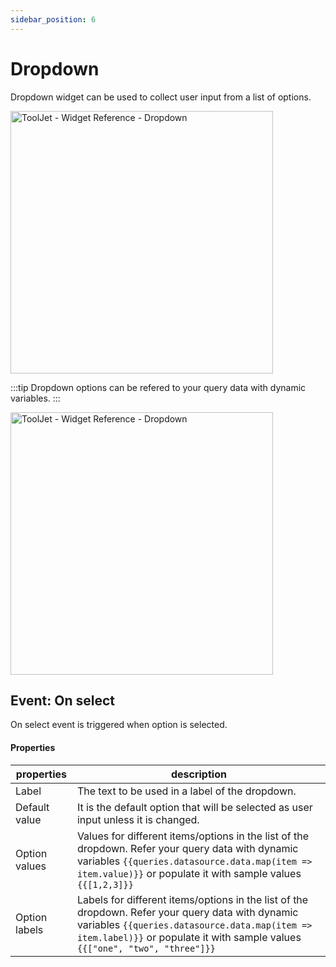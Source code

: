 ```yaml
---
sidebar_position: 6
---
```


# Dropdown

Dropdown widget can be used to collect user input from a list of options.


<img class="screenshot-full" src="/img/widgets/dropdown/dropdown.gif" alt="ToolJet - Widget Reference - Dropdown" height="420"/>

:::tip
Dropdown options can be refered to your query data with dynamic variables.
:::

<img class="screenshot-full" src="/img/widgets/dropdown/dropdown-dynamicvalues.gif" alt="ToolJet - Widget Reference - Dropdown" height="420"/>


## Event: On select

On select event is triggered when option is selected.

#### Properties

| properties      | description |
| ----------- | ----------- |
| Label | The text to be used in a label of the dropdown. |
| Default value | It is the default option that will be selected as user input unless it is changed. |
| Option values | Values for different items/options in the list of the dropdown. Refer your query data with dynamic variables `{{queries.datasource.data.map(item => item.value)}}` or populate it with sample values `{{[1,2,3]}}`  |
| Option labels | Labels for different items/options in the list of the dropdown. Refer your query data with dynamic variables `{{queries.datasource.data.map(item => item.label)}}` or populate it with sample values `{{["one", "two", "three"]}}` |